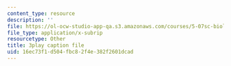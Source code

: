 ```yaml
---
content_type: resource
description: ''
file: https://ol-ocw-studio-app-qa.s3.amazonaws.com/courses/5-07sc-biological-chemistry-i-fall-2013/16ec73f1d504fbc82f4e382f2601dcad_h20EdXcopeY.srt
file_type: application/x-subrip
resourcetype: Other
title: 3play caption file
uid: 16ec73f1-d504-fbc8-2f4e-382f2601dcad
---
```

